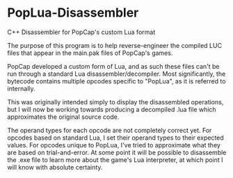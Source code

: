 # PopLua-Disassembler
C++ Disassembler for PopCap's custom Lua format

The purpose of this program is to help reverse-engineer the compiled LUC files that appear in the main.pak files of PopCap's games.

PopCap developed a custom form of Lua, and as such these files can't be run through a standard Lua disassembler/decompiler. Most significantly, the bytecode contains multiple opcodes specific to "PopLua", as it is referred to internally.

This was originally intended simply to display the disassembled operations, but I will now be working towards producing a decompiled .lua file which approximates the original source code.

The operand types for each opcode are not completely correct yet. For opcodes based on standard Lua, I set their operand types to their expected values. For opcodes unique to PopLua, I've tried to approximate what they are based on trial-and-error. At some point it will be possible to disassemble the .exe file to learn more about the game's Lua interpreter, at which point I will know with absolute certainty.
